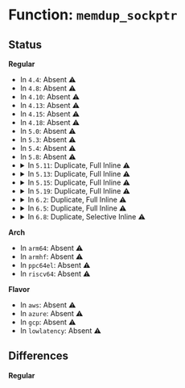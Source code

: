 # Function: <code>memdup_sockptr</code>

## Status
<b>Regular</b>
<ul>
<li>
In <code>4.4</code>: Absent ⚠️
</li>
<li>
In <code>4.8</code>: Absent ⚠️
</li>
<li>
In <code>4.10</code>: Absent ⚠️
</li>
<li>
In <code>4.13</code>: Absent ⚠️
</li>
<li>
In <code>4.15</code>: Absent ⚠️
</li>
<li>
In <code>4.18</code>: Absent ⚠️
</li>
<li>
In <code>5.0</code>: Absent ⚠️
</li>
<li>
In <code>5.3</code>: Absent ⚠️
</li>
<li>
In <code>5.4</code>: Absent ⚠️
</li>
<li>
In <code>5.8</code>: Absent ⚠️
</li>
<li>
<details>
<summary>In <code>5.11</code>: Duplicate, Full Inline ⚠️</summary>

**Collision:** Static Duplication

**Inline:** Full

**Transformation:** False

**Instances:**

```
In net/ipv4/ip_sockglue.c (ffffffff81aac08e)
Location: include/linux/sockptr.h:67
Inline: True
```
```
In net/xfrm/xfrm_state.c (ffffffff81b2626c)
Location: include/linux/sockptr.h:67
Inline: True
Inline callers:
  - net/xfrm/xfrm_state.c:xfrm_user_policy
```
```
In net/ipv6/ipv6_sockglue.c (ffffffff81b5fe1c)
Location: include/linux/sockptr.h:67
Inline: True
Inline callers:
  - net/ipv6/ipv6_sockglue.c:ipv6_set_opt_hdr
```
</details>
</li>
<li>
<details>
<summary>In <code>5.13</code>: Duplicate, Full Inline ⚠️</summary>

**Collision:** Static Duplication

**Inline:** Full

**Transformation:** False

**Instances:**

```
In net/ipv4/ip_sockglue.c (ffffffff81a97384)
Location: include/linux/sockptr.h:67
Inline: True
```
```
In net/xfrm/xfrm_state.c (ffffffff81b13e0c)
Location: include/linux/sockptr.h:67
Inline: True
Inline callers:
  - net/xfrm/xfrm_state.c:xfrm_user_policy
```
```
In net/ipv6/ipv6_sockglue.c (ffffffff81b4e100)
Location: include/linux/sockptr.h:67
Inline: True
Inline callers:
  - net/ipv6/ipv6_sockglue.c:ipv6_set_opt_hdr
```
</details>
</li>
<li>
<details>
<summary>In <code>5.15</code>: Duplicate, Full Inline ⚠️</summary>

**Collision:** Static Duplication

**Inline:** Full

**Transformation:** False

**Instances:**

```
In net/ipv4/ip_sockglue.c (ffffffff81b5281b)
Location: include/linux/sockptr.h:67
Inline: True
```
```
In net/xfrm/xfrm_state.c (ffffffff81bd7f0c)
Location: include/linux/sockptr.h:67
Inline: True
Inline callers:
  - net/xfrm/xfrm_state.c:xfrm_user_policy
```
```
In net/ipv6/ipv6_sockglue.c (ffffffff81c15439)
Location: include/linux/sockptr.h:67
Inline: True
Inline callers:
  - net/ipv6/ipv6_sockglue.c:ipv6_set_opt_hdr
```
</details>
</li>
<li>
<details>
<summary>In <code>5.19</code>: Duplicate, Full Inline ⚠️</summary>

**Collision:** Static Duplication

**Inline:** Full

**Transformation:** False

**Instances:**

```
In net/ipv4/ip_sockglue.c (ffffffff81ce0c2c)
Location: include/linux/sockptr.h:67
Inline: True
```
```
In net/xfrm/xfrm_state.c (ffffffff81d6ede0)
Location: include/linux/sockptr.h:67
Inline: True
Inline callers:
  - net/xfrm/xfrm_state.c:xfrm_user_policy
```
```
In net/ipv6/ipv6_sockglue.c (ffffffff81db0c36)
Location: include/linux/sockptr.h:67
Inline: True
Inline callers:
  - net/ipv6/ipv6_sockglue.c:ipv6_set_opt_hdr
```
</details>
</li>
<li>
<details>
<summary>In <code>6.2</code>: Duplicate, Full Inline ⚠️</summary>

**Collision:** Static Duplication

**Inline:** Full

**Transformation:** False

**Instances:**

```
In net/ipv4/ip_sockglue.c (ffffffff81ea103c)
Location: include/linux/sockptr.h:72
Inline: True
Inline callers:
  - net/ipv4/ip_sockglue.c:do_ip_setsockopt
  - net/ipv4/ip_sockglue.c:do_ip_setsockopt
```
```
In net/xfrm/xfrm_state.c (ffffffff81f3a6e0)
Location: include/linux/sockptr.h:72
Inline: True
Inline callers:
  - net/xfrm/xfrm_state.c:xfrm_user_policy
```
```
In net/ipv6/ipv6_sockglue.c (ffffffff81f80cd9)
Location: include/linux/sockptr.h:72
Inline: True
Inline callers:
  - net/ipv6/ipv6_sockglue.c:do_ipv6_setsockopt
  - net/ipv6/ipv6_sockglue.c:ipv6_set_opt_hdr
```
</details>
</li>
<li>
<details>
<summary>In <code>6.5</code>: Duplicate, Full Inline ⚠️</summary>

**Collision:** Static Duplication

**Inline:** Full

**Transformation:** False

**Instances:**

```
In net/ipv4/ip_sockglue.c (ffffffff81eff805)
Location: include/linux/sockptr.h:72
Inline: True
Inline callers:
  - net/ipv4/ip_sockglue.c:do_ip_setsockopt
  - net/ipv4/ip_sockglue.c:do_ip_setsockopt
```
```
In net/xfrm/xfrm_state.c (ffffffff81f9a100)
Location: include/linux/sockptr.h:72
Inline: True
Inline callers:
  - net/xfrm/xfrm_state.c:xfrm_user_policy
```
```
In net/ipv6/ipv6_sockglue.c (ffffffff81fe104c)
Location: include/linux/sockptr.h:72
Inline: True
Inline callers:
  - net/ipv6/ipv6_sockglue.c:do_ipv6_setsockopt
  - net/ipv6/ipv6_sockglue.c:ipv6_set_opt_hdr
```
</details>
</li>
<li>
<details>
<summary>In <code>6.8</code>: Duplicate, Selective Inline ⚠️</summary>

```c
void *memdup_sockptr(sockptr_t src, size_t len);
```

**Collision:** Static Duplication

**Inline:** Selective

**Transformation:** False

**Instances:**

```
In net/ipv4/ip_sockglue.c (ffffffff81fc1670)
Location: include/linux/sockptr.h:95
Inline: True
Inline callers:
  - net/ipv4/ip_sockglue.c:ip_set_mcast_msfilter
Direct callers:
  - net/ipv4/ip_sockglue.c:do_ip_setsockopt
```
```
In net/xfrm/xfrm_state.c (ffffffff82067460)
Location: include/linux/sockptr.h:95
Inline: True
Inline callers:
  - net/xfrm/xfrm_state.c:xfrm_user_policy
```
```
In net/ipv6/ipv6_sockglue.c (ffffffff820adc95)
Location: include/linux/sockptr.h:95
Inline: True
Inline callers:
  - net/ipv6/ipv6_sockglue.c:ipv6_set_opt_hdr
  - net/ipv6/ipv6_sockglue.c:ipv6_set_mcast_msfilter
```
**Symbols:**

```
ffffffff81fc1550-ffffffff81fc1611: memdup_sockptr (STB_LOCAL)
```
</details>
</li>
</ul>
<b>Arch</b>
<ul>
<li>
In <code>arm64</code>: Absent ⚠️
</li>
<li>
In <code>armhf</code>: Absent ⚠️
</li>
<li>
In <code>ppc64el</code>: Absent ⚠️
</li>
<li>
In <code>riscv64</code>: Absent ⚠️
</li>
</ul>
<b>Flavor</b>
<ul>
<li>
In <code>aws</code>: Absent ⚠️
</li>
<li>
In <code>azure</code>: Absent ⚠️
</li>
<li>
In <code>gcp</code>: Absent ⚠️
</li>
<li>
In <code>lowlatency</code>: Absent ⚠️
</li>
</ul>

## Differences
<b>Regular</b>
<ul>
</ul>

